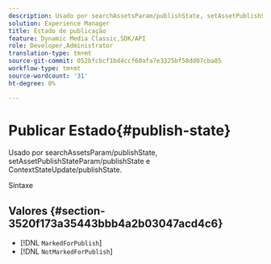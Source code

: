 ```yaml
---
description: Usado por searchAssetsParam/publishState, setAssetPublishStateParam/publishState e ContextStateUpdate/publishState.
solution: Experience Manager
title: Estado de publicação
feature: Dynamic Media Classic,SDK/API
role: Developer,Administrator
translation-type: tm+mt
source-git-commit: 052bfcbcf1bd4ccf60afa7e3325bf58dd07cba85
workflow-type: tm+mt
source-wordcount: '31'
ht-degree: 0%

---
```



# Publicar Estado{#publish-state}

Usado por searchAssetsParam/publishState, setAssetPublishStateParam/publishState e ContextStateUpdate/publishState.

Sintaxe

## Valores {#section-3520f173a35443bbb4a2b03047acd4c6}

* [!DNL `MarkedForPublish`]
* [!DNL `NotMarkedForPublish`]


